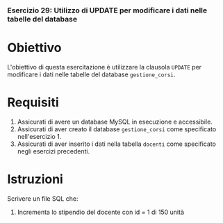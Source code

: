 ### Esercizio 29: Utilizzo di UPDATE per modificare i dati nelle tabelle del database

# Obiettivo
L'obiettivo di questa esercitazione è utilizzare la clausola `UPDATE` per modificare i dati nelle tabelle del database `gestione_corsi`.

# Requisiti
1. Assicurati di avere un database MySQL in esecuzione e accessibile.
2. Assicurati di aver creato il database `gestione_corsi` come specificato nell'esercizio 1.
3. Assicurati di aver inserito i dati nella tabella `docenti` come specificato negli esercizi precedenti.

# Istruzioni
Scrivere un file SQL che:
1. Incrementa lo stipendio del docente con id = 1 di 150 unità